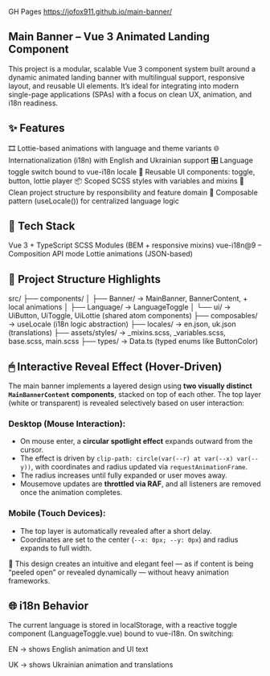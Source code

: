 GH Pages https://jofox911.github.io/main-banner/

## Main Banner – Vue 3 Animated Landing Component
This project is a modular, scalable Vue 3 component system built around a dynamic animated landing banner with multilingual support, responsive layout, and reusable UI elements. It’s ideal for integrating into modern single-page applications (SPAs) with a focus on clean UX, animation, and i18n readiness.

## ✨ Features
🎞 Lottie-based animations with language and theme variants
🌐 Internationalization (i18n) with English and Ukrainian support
🎛 Language toggle switch bound to vue-i18n locale
💎 Reusable UI components: toggle, button, lottie player
📦 Scoped SCSS styles with variables and mixins
📁 Clean project structure by responsibility and feature domain
🧠 Composable pattern (useLocale()) for centralized language logic

## 🧱 Tech Stack
Vue 3 + TypeScript
SCSS Modules (BEM + responsive mixins)
vue-i18n@9 – Composition API mode
Lottie animations (JSON-based)

## 📁 Project Structure Highlights
src/
├── components/
│   ├── Banner/            → MainBanner, BannerContent, + local animations
│   ├── Language/          → LanguageToggle
│   └── ui/                → UiButton, UiToggle, UiLottie (shared atom components)
├── composables/           → useLocale (i18n logic abstraction)
├── locales/               → en.json, uk.json (translations)
├── assets/styles/         → _mixins.scss, _variables.scss, base.scss, main.scss
├── types/                 → Data.ts (typed enums like ButtonColor)

## 🖱 Interactive Reveal Effect (Hover-Driven)

The main banner implements a layered design using **two visually distinct `MainBannerContent` components**, stacked on top of each other. The top layer (white or transparent) is revealed selectively based on user interaction:

### Desktop (Mouse Interaction):

- On mouse enter, a **circular spotlight effect** expands outward from the cursor.
- The effect is driven by `clip-path: circle(var(--r) at var(--x) var(--y))`, with coordinates and radius updated via `requestAnimationFrame`.
- The radius increases until fully expanded or user moves away.
- Mousemove updates are **throttled via RAF**, and all listeners are removed once the animation completes.

### Mobile (Touch Devices):

- The top layer is automatically revealed after a short delay.
- Coordinates are set to the center (`--x: 0px; --y: 0px`) and radius expands to full width.

🎯 This design creates an intuitive and elegant feel — as if content is being “peeled open” or revealed dynamically — without heavy animation frameworks.

## 🌐 i18n Behavior
The current language is stored in localStorage, with a reactive toggle component (LanguageToggle.vue) bound to vue-i18n. On switching:

EN → shows English animation and UI text

UK → shows Ukrainian animation and translations
